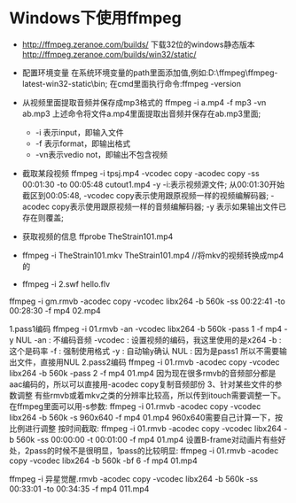 ﻿# Windows下使用ffmpeg
* http://ffmpeg.zeranoe.com/builds/
  下载32位的windows静态版本
  http://ffmpeg.zeranoe.com/builds/win32/static/

* 配置环境变量
在系统环境变量的path里面添加值,例如:D:\ffmpeg\ffmpeg-latest-win32-static\bin;
在cmd里面执行命令:ffmpeg -version

* 从视频里面提取音频并保存成mp3格式的
ffmpeg -i a.mp4 -f mp3 -vn ab.mp3
上述命令将文件a.mp4里面提取出音频并保存在ab.mp3里面;
	* -i 表示input，即输入文件
	* -f 表示format，即输出格式
	* -vn表示vedio not，即输出不包含视频

* 截取某段视频 
ffmpeg  -i tpsj.mp4 -vcodec copy -acodec copy -ss 00:01:30 -to 00:05:48 cutout1.mp4 -y
-i:表示视频源文件;
从00:01:30开始截区到00:05:48,
-vcodec copy表示使用跟原视频一样的视频编解码器;
-acodec copy表示使用跟原视频一样的音频编解码器;
-y 表示如果输出文件已存在则覆盖;

* 获取视频的信息
  ffprobe TheStrain101.mp4
* ffmpeg -i TheStrain101.mkv TheStrain101.mp4 //将mkv的视频转换成mp4的
* ffmpeg -i 2.swf hello.flv


ffmpeg -i gm.rmvb -acodec copy -vcodec libx264 -b 560k -ss 00:22:41 -to  00:28:30 -f mp4 02.mp4


1.pass1编码
ffmpeg -i 01.rmvb -an -vcodec libx264 -b 560k -pass 1 -f mp4 -y NUL
-an : 不编码音频
-vcodec : 设置视频的编码，我这里使用的是x264
-b : 这个是码率
-f : 强制使用格式
-y : 自动输y确认
NUL : 因为是pass1 所以不需要输出文件，直接用NUL
2.pass2编码
ffmpeg -i 01.rmvb -acodec copy -vcodec libx264 -b 560k -pass 2 -f mp4 01.mp4
因为现在很多rmvb的音频部分都是aac编码的，所以可以直接用-acodec copy复制音频部份
3、针对某些文件的参数调整
有些rmvb或着mkv之类的分辨率比较高，所以传到itouch需要调整一下。在ffmpeg里面可以用-s参数:
ffmpeg -i 01.rmvb -acodec copy -vcodec libx264 -b 560k -s 960x640 -f mp4 01.mp4
960x640需要自己计算一下，按比例进行调整
按时间截取:
ffmpeg -i 01.rmvb -acodec copy -vcodec libx264 -b 560k -ss 00:00:00 -t 00:01:00 -f mp4 01.mp4
设置B-frame对动画片有些好处，2pass的时候不是很明显，1pass的比较明显:
ffmpeg -i 01.rmvb -acodec copy -vcodec libx264 -b 560k -bf 6 -f mp4 01.mp4




ffmpeg -i 异星觉醒.rmvb -acodec copy -vcodec libx264 -b 560k -ss 00:33:01 -to  00:34:35 -f mp4 011.mp4











